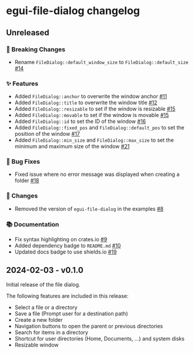 # egui-file-dialog changelog

## Unreleased
### 🚨 Breaking Changes
- Rename `FileDialog::default_window_size` to `FileDialog::default_size` [#14](https://github.com/fluxxcode/egui-file-dialog/pull/14)

### ✨ Features
- Added `FileDialog::anchor` to overwrite the window anchor [#11](https://github.com/fluxxcode/egui-file-dialog/pull/11)
- Added `FileDialog::title` to overwrite the window title [#12](https://github.com/fluxxcode/egui-file-dialog/pull/12)
- Added `FileDialog::resizable` to set if the window is resizable [#15](https://github.com/fluxxcode/egui-file-dialog/pull/15)
- Added `FileDialog::movable` to set if the window is movable [#15](https://github.com/fluxxcode/egui-file-dialog/pull/15)
- Added `FileDialog::id` to set the ID of the window [#16](https://github.com/fluxxcode/egui-file-dialog/pull/16)
- Added `FileDialog::fixed_pos` and `FileDialog::default_pos` to set the position of the window [#17](https://github.com/fluxxcode/egui-file-dialog/pull/17)
- Added `FileDialog::min_size` and `FileDialog::max_size` to set the minimum and maximum size of the window [#21](https://github.com/fluxxcode/egui-file-dialog/pull/21)

### 🐛 Bug Fixes
- Fixed issue where no error message was displayed when creating a folder [#18](https://github.com/fluxxcode/egui-file-dialog/pull/18)

### 🔧 Changes
- Removed the version of `egui-file-dialog` in the examples [#8](https://github.com/fluxxcode/egui-file-dialog/pull/8)

### 📚 Documentation
- Fix syntax highlighting on crates.io [#9](https://github.com/fluxxcode/egui-file-dialog/pull/9)
- Added dependency badge to `README.md` [#10](https://github.com/fluxxcode/egui-file-dialog/pull/10)
- Updated docs badge to use shields.io [#19](https://github.com/fluxxcode/egui-file-dialog/pull/19)

## 2024-02-03 - v0.1.0

Initial release of the file dialog.

The following features are included in this release:
- Select a file or a directory
- Save a file (Prompt user for a destination path)
- Create a new folder
- Navigation buttons to open the parent or previous directories
- Search for items in a directory
- Shortcut for user directories (Home, Documents, ...) and system disks
- Resizable window
